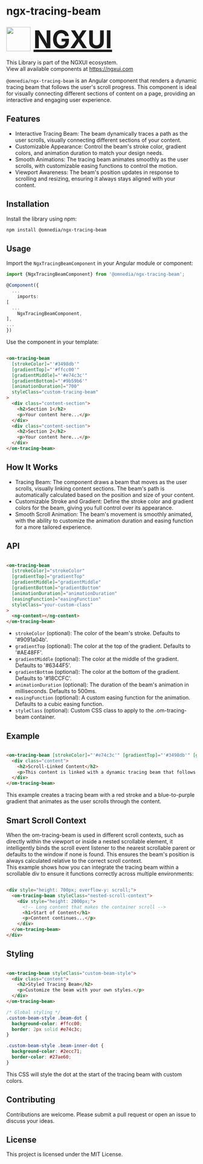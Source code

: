 # ngx-tracing-beam

<a href="https://ngxui.com" target="_blank" style="display: flex;gap: .5rem;align-items: center;cursor: pointer; padding: 0 0 0 0; height: fit-content;">
  <img src="https://ngxui.com/assets/img/ngxui-logo.png" style="width: 64px;height: 64px;">
  <p style="font-weight: bold; padding: 0; margin: 0; font-size: 4rem">NGXUI</p>
</a>

This Library is part of the NGXUI ecosystem. <br>
View all available components at https://ngxui.com

`@omnedia/ngx-tracing-beam` is an Angular component that renders a dynamic tracing beam that follows the user's scroll progress. This component is ideal for visually connecting different sections of content on a page, providing an interactive and engaging user experience.

## Features

- Interactive Tracing Beam: The beam dynamically traces a path as the user scrolls, visually connecting different sections of your content.
- Customizable Appearance: Control the beam's stroke color, gradient colors, and animation duration to match your design needs.
- Smooth Animations: The tracing beam animates smoothly as the user scrolls, with customizable easing functions to control the motion.
- Viewport Awareness: The beam's position updates in response to scrolling and resizing, ensuring it always stays aligned with your content.

## Installation

Install the library using npm:

```bash
npm install @omnedia/ngx-tracing-beam
```

## Usage

Import the `NgxTracingBeamComponent` in your Angular module or component:

```typescript
import {NgxTracingBeamComponent} from '@omnedia/ngx-tracing-beam';

@Component({
  ...
    imports:
[
  ...
    NgxTracingBeamComponent,
],
...
})
```

Use the component in your template:

```html

<om-tracing-beam
  [strokeColor]="'#3498db'"
  [gradientTop]="'#ffcc00'"
  [gradientMiddle]="'#e74c3c'"
  [gradientBottom]="'#9b59b6'"
  [animationDuration]="700"
  styleClass="custom-tracing-beam"
>
  <div class="content-section">
    <h2>Section 1</h2>
    <p>Your content here...</p>
  </div>
  <div class="content-section">
    <h2>Section 2</h2>
    <p>Your content here...</p>
  </div>
</om-tracing-beam>
```

## How It Works

- Tracing Beam: The component draws a beam that moves as the user scrolls, visually linking content sections. The beam's path is automatically calculated based on the position and size of your content.
- Customizable Stroke and Gradient: Define the stroke color and gradient colors for the beam, giving you full control over its appearance.
- Smooth Scroll Animation: The beam's movement is smoothly animated, with the ability to customize the animation duration and easing function for a more tailored experience.

## API

```html

<om-tracing-beam
  [strokeColor]="strokeColor"
  [gradientTop]="gradientTop"
  [gradientMiddle]="gradientMiddle"
  [gradientBottom]="gradientBottom"
  [animationDuration]="animationDuration"
  [easingFunction]="easingFunction"
  styleClass="your-custom-class"
>
  <ng-content></ng-content>
</om-tracing-beam>
```

- `strokeColor` (optional): The color of the beam's stroke. Defaults to '#9091a04b'.
- `gradientTop` (optional): The color at the top of the gradient. Defaults to '#AE48FF'.
- `gradientMiddle` (optional): The color at the middle of the gradient. Defaults to '#6344F5'.
- `gradientBottom` (optional): The color at the bottom of the gradient. Defaults to '#18CCFC'.
- `animationDuration` (optional): The duration of the beam's animation in milliseconds. Defaults to 500ms.
- `easingFunction` (optional): A custom easing function for the animation. Defaults to a cubic easing function.
- `styleClass` (optional): Custom CSS class to apply to the .om-tracing-beam container.

## Example

```html

<om-tracing-beam [strokeColor]="'#e74c3c'" [gradientTop]="'#3498db'" [gradientMiddle]="'#2ecc71'" [gradientBottom]="'#9b59b6'">
  <div class="content">
    <h2>Scroll-Linked Content</h2>
    <p>This content is linked with a dynamic tracing beam that follows the scroll progress.</p>
  </div>
</om-tracing-beam>
```

This example creates a tracing beam with a red stroke and a blue-to-purple gradient that animates as the user scrolls through the content.

## Smart Scroll Context

When the om-tracing-beam is used in different scroll contexts, such as directly within the viewport or inside a nested scrollable element, it intelligently binds the scroll event listener to the nearest scrollable parent or defaults to the window if none is found. This ensures the beam's position is always calculated relative to the correct scroll context.
<br>
This example shows how you can integrate the tracing beam within a scrollable div to ensure it functions correctly across multiple environments:

```html

<div style="height: 700px; overflow-y: scroll;">
  <om-tracing-beam styleClass="nested-scroll-context">
    <div style="height: 2000px;">
      <!-- Long content that makes the container scroll -->
      <h1>Start of Content</h1>
      <p>Content continues...</p>
    </div>
  </om-tracing-beam>
</div>
```

## Styling

```html

<om-tracing-beam styleClass="custom-beam-style">
  <div class="content">
    <h2>Styled Tracing Beam</h2>
    <p>Customize the beam with your own styles.</p>
  </div>
</om-tracing-beam>
```

```css
/* Global styling */
.custom-beam-style .beam-dot {
  background-color: #ffcc00;
  border: 2px solid #e74c3c;
}

.custom-beam-style .beam-inner-dot {
  background-color: #2ecc71;
  border-color: #27ae60;
}
```

This CSS will style the dot at the start of the tracing beam with custom colors.

## Contributing

Contributions are welcome. Please submit a pull request or open an issue to discuss your ideas.

## License

This project is licensed under the MIT License.
